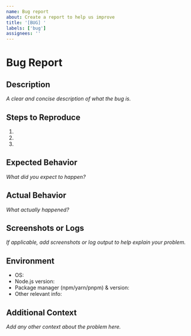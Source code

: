 ```yaml
---
name: Bug report
about: Create a report to help us improve
title: '[BUG] '
labels: ['bug']
assignees: ''
---
```


# Bug Report

## Description

_A clear and concise description of what the bug is._

## Steps to Reproduce

1. 
2. 
3. 

## Expected Behavior

_What did you expect to happen?_

## Actual Behavior

_What actually happened?_

## Screenshots or Logs

_If applicable, add screenshots or log output to help explain your problem._

## Environment

- OS:
- Node.js version:
- Package manager (npm/yarn/pnpm) & version:
- Other relevant info:

## Additional Context

_Add any other context about the problem here._